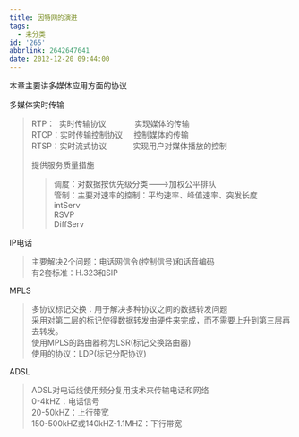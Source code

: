 ```yaml
---
title: 因特网的演进
tags:
  - 未分类
id: '265'
abbrlink: 2642647641
date: 2012-12-20 09:44:00
---
```


本章主要讲多媒体应用方面的协议  
  
多媒体实时传输  

> RTP：  实时传输协议             实现媒体的传输  
> RTCP：实时传输控制协议     控制媒体的传输  
> RTSP：实时流式协议            实现用户对媒体播放的控制  
>   
> 提供服务质量措施  
> 
> > 调度：对数据按优先级分类--->加权公平排队  
> > 管制：主要对速率的控制：平均速率、峰值速率、突发长度  
> > intServ  
> > RSVP  
> > DiffServ  
> >   

IP电话  

> 主要解决2个问题：电话网信令(控制信号)和话音编码  
> 有2套标准：H.323和SIP  
>   

MPLS  

> 多协议标记交换：用于解决多种协议之间的数据转发问题  
> 采用对第二层的标记使得数据转发由硬件来完成，而不需要上升到第三层再去转发。  
> 使用MPLS的路由器称为LSR(标记交换路由器)  
> 使用的协议：LDP(标记分配协议)  

>   

ADSL  

> ADSL对电话线使用频分复用技术来传输电话和网络  
> 0-4kHZ：电话信号  
> 20-50kHZ：上行带宽  
> 150-500kHZ或140kHZ-1.1MHZ：下行带宽